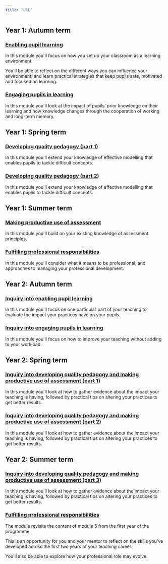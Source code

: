 ```yaml
---
title: "UCL"
---
```


## Year 1: Autumn term

### [Enabling pupil learning](/ucl/year-1-enabling-pupil-learning)

In this module you'll focus on how you set up your classroom as a learning environment.

You'll be able to reflect on the different ways you can influence your environment, and learn practical strategies that keep pupils safe, motivated and focused on learning.

### [Engaging pupils in learning](/ucl/year-1-engaging-pupils-in-learning)

In this module you'll look at the impact of pupils’ prior knowledge on their learning and how knowledge changes through the cooperation of working and long-term memory.

## Year 1: Spring term

### [Developing quality pedagogy (part 1)](/ucl/year-1-first-half-term-developing-quality-pedagogy-part-1)

In this module you'll extend your knowledge of effective modelling that enables pupils to tackle difficult concepts.

### [Developing quality pedagogy (part 2)](/ucl/year-1-second-half-term-developing-quality-pedagogy-part-2)

In this module you'll extend your knowledge of effective modelling that enables pupils to tackle difficult concepts.

## Year 1: Summer term

### [Making productive use of assessment](/ucl/year-1-making-productive-use-of-assessment)

In this module you'll build on your existing knowledge of assessment principles.

### [Fulfilling professional responsibilities](/ucl/year-1-fulfilling-professional-responsibilities)

In this module you'll consider what it means to be professional, and approaches to managing your professional development.

## Year 2: Autumn term

### [Inquiry into enabling pupil learning](/ucl/year-2-inquiry-into-enabling-pupil-learning)

In this module you'll focus on one particular part of your teaching to evaluate the impact your practices have on your pupils.

### [Inquiry into engaging pupils in learning](/ucl/year-2-inquiry-into-engaging-pupils-in-learning)

In this module you'll focus on how to improve your teaching without adding to your workload.

## Year 2: Spring term

### [Inquiry into developing quality pedagogy and making productive use of assessment (part 1)](/ucl/year-2-inquiry-into-developing-quality-pedagogy-and-making-productive-use-of-assessment-part-1)

In this module you'll look at how to gather evidence about the impact your teaching is having, followed by practical tips on altering your practices to get better results.

### [Inquiry into developing quality pedagogy and making productive use of assessment (part 2)](/ucl/year-2-inquiry-into-developing-quality-pedagogy-and-making-productive-use-of-assessment-part-2)

In this module you'll look at how to gather evidence about the impact your teaching is having, followed by practical tips on altering your practices to get better results.

## Year 2: Summer term

### [Inquiry into developing quality pedagogy and making productive use of assessment (part 3)](/ucl/year-2-inquiry-into-developing-quality-pedagogy-and-making-productive-use-of-assessment-part-3)

In this module you'll look at how to gather evidence about the impact your teaching is having, followed by practical tips on altering your practices to get better results.

### [Fulfilling professional responsibilities](/ucl/year-2-fulfilling-professional-responsibilities)

The module revisits the content of module 5 from the first year of the programme.

This is an opportunity for you and your mentor to reflect on the skills you've developed across the first two years of your teaching career.

You'll also be able to explore how your professional role may evolve.
